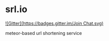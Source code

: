 srl.io
======
[![Gitter](https://badges.gitter.im/Join Chat.svg)](https://gitter.im/jeffmcneill/srl.io?utm_source=badge&utm_medium=badge&utm_campaign=pr-badge&utm_content=badge)

meteor-based url shortening service
